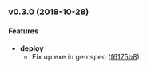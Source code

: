 <a name="v0.3.0"></a>
### v0.3.0 (2018-10-28)


#### Features

* **deploy**
  * Fix up exe in gemspec	 ([f6175b8](/../../commit/f6175b8))


